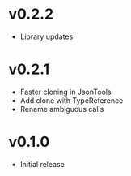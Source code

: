 # v0.2.2

* Library updates

# v0.2.1

* Faster cloning in JsonTools
* Add clone with TypeReference
* Rename ambiguous calls

# v0.1.0

* Initial release


